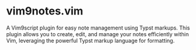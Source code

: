 # vim9notes.vim
A Vim9script plugin for easy note management using Typst markups. This plugin allows you to create, edit, and manage your notes efficiently within Vim, leveraging the powerful Typst markup language for formatting.
